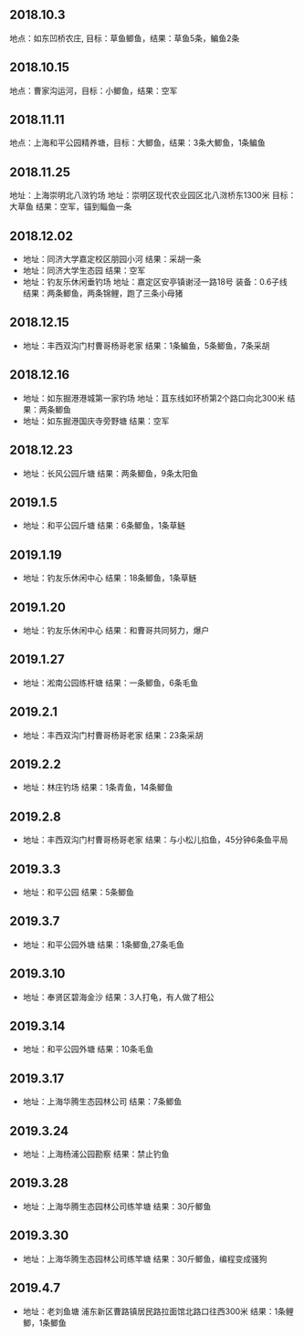## 2018.10.3
地点：如东凹桥农庄, 目标：草鱼鲫鱼，结果：草鱼5条，鳊鱼2条

## 2018.10.15
地点：曹家沟运河，目标：小鲫鱼，结果：空军

## 2018.11.11
地点：上海和平公园精养塘，目标：大鲫鱼，结果：3条大鲫鱼，1条鳊鱼

## 2018.11.25
地址：上海崇明北八滧钓场 地址：崇明区现代农业园区北八滧桥东1300米          目标：大草鱼    结果：空军，锚到鲻鱼一条

## 2018.12.02
* 地址：同济大学嘉定校区朋园小河      结果：采胡一条
* 地址：同济大学生态园               结果：空军
* 地址：钓友乐休闲垂钓场         地址：嘉定区安亭镇谢泾一路18号    装备：0.6子线 结果：两条鲫鱼，两条锦鲤，跑了三条小母猪

## 2018.12.15
* 地址：丰西双沟门村曹哥杨哥老家     结果：1条鳊鱼，5条鲫鱼，7条采胡

## 2018.12.16
* 地址：如东掘港港城第一家钓场  地址：苴东线如环桥第2个路口向北300米    结果：两条鲫鱼
* 地址：如东掘港国庆寺旁野塘       结果：空军

## 2018.12.23
* 地址：长风公园斤塘            结果：两条鲫鱼，9条太阳鱼

## 2019.1.5
* 地址：和平公园斤塘            结果：6条鲫鱼，1条草鲢

## 2019.1.19
* 地址：钓友乐休闲中心          结果：18条鲫鱼，1条草鲢

## 2019.1.20
* 地址：钓友乐休闲中心          结果：和曹哥共同努力，爆户

## 2019.1.27
* 地址：淞南公园练杆塘          结果：一条鲫鱼，6条毛鱼

## 2019.2.1
* 地址：丰西双沟门村曹哥杨哥老家 结果：23条采胡

## 2019.2.2
* 地址：林庄钓场                结果：1条青鱼，14条鲫鱼

## 2019.2.8
* 地址：丰西双沟门村曹哥杨哥老家    结果：与小松儿掐鱼，45分钟6条鱼平局

## 2019.3.3
* 地址：和平公园                 结果：5条鲫鱼

## 2019.3.7
* 地址：和平公园外塘              结果：1条鲫鱼,27条毛鱼

## 2019.3.10
* 地址：奉贤区碧海金沙                 结果：3人打龟，有人做了相公

## 2019.3.14
* 地址：和平公园外塘               结果：10条毛鱼

## 2019.3.17
* 地址：上海华腾生态园林公司        结果：7条鲫鱼

## 2019.3.24
* 地址：上海杨浦公园勘察           结果：禁止钓鱼

## 2019.3.28
* 地址：上海华腾生态园林公司练竿塘        结果：30斤鲫鱼

## 2019.3.30
* 地址：上海华腾生态园林公司练竿塘     结果：30斤鲫鱼，编程变成骚狗

## 2019.4.7
* 地址：老刘鱼塘  浦东新区曹路镇居民路拉面馆北路口往西300米     结果：1条鲤鲫，1条鲫鱼

